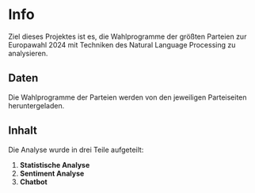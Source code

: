 # Info

Ziel dieses Projektes ist es, die Wahlprogramme der größten Parteien zur Europawahl 2024 mit Techniken des Natural Language Processing zu analysieren. 

## Daten

Die Wahlprogramme der Parteien werden von den jeweiligen Parteiseiten heruntergeladen.

## Inhalt

Die Analyse wurde in drei Teile aufgeteilt:

1. **Statistische Analyse**
2. **Sentiment Analyse**
3. **Chatbot**
